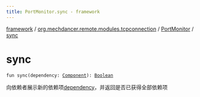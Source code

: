 ```yaml
---
title: PortMonitor.sync - framework
---
```


[framework](../../index.html) / [org.mechdancer.remote.modules.tcpconnection](../index.html) / [PortMonitor](index.html) / [sync](./sync.html)

# sync

`fun sync(dependency: `[`Component`](../../org.mechdancer.dependency/-component/index.html)`): `[`Boolean`](https://kotlinlang.org/api/latest/jvm/stdlib/kotlin/-boolean/index.html)

向依赖者展示新的依赖项[dependency](../../org.mechdancer.dependency/-dependent/sync.html#org.mechdancer.dependency.Dependent$sync(org.mechdancer.dependency.Component)/dependency)，并返回是否已获得全部依赖项

